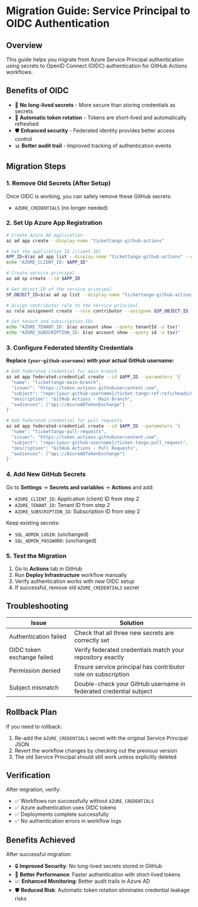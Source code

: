 # Migration Guide: Service Principal to OIDC Authentication

## Overview

This guide helps you migrate from Azure Service Principal authentication using secrets to OpenID Connect (OIDC) authentication for GitHub Actions workflows.

## Benefits of OIDC

- 🔐 **No long-lived secrets** - More secure than storing credentials as secrets
- 🔄 **Automatic token rotation** - Tokens are short-lived and automatically refreshed
- 🛡️ **Enhanced security** - Federated identity provides better access control
- 📊 **Better audit trail** - Improved tracking of authentication events

## Migration Steps

### 1. Remove Old Secrets (After Setup)

Once OIDC is working, you can safely remove these GitHub secrets:
- `AZURE_CREDENTIALS` (no longer needed)

### 2. Set Up Azure App Registration

```bash
# Create Azure AD application
az ad app create --display-name "tickettango-github-actions"

# Get the application ID (client ID)
APP_ID=$(az ad app list --display-name "tickettango-github-actions" --query "[0].appId" -o tsv)
echo "AZURE_CLIENT_ID: $APP_ID"

# Create service principal
az ad sp create --id $APP_ID

# Get object ID of the service principal
SP_OBJECT_ID=$(az ad sp list --display-name "tickettango-github-actions" --query "[0].id" -o tsv)

# Assign contributor role to the service principal
az role assignment create --role contributor --assignee $SP_OBJECT_ID --scopes /subscriptions/$(az account show --query id -o tsv)

# Get tenant and subscription IDs
echo "AZURE_TENANT_ID: $(az account show --query tenantId -o tsv)"
echo "AZURE_SUBSCRIPTION_ID: $(az account show --query id -o tsv)"
```

### 3. Configure Federated Identity Credentials

**Replace `{your-github-username}` with your actual GitHub username:**

```bash
# Add federated credential for main branch
az ad app federated-credential create --id $APP_ID --parameters '{
  "name": "tickettango-main-branch",
  "issuer": "https://token.actions.githubusercontent.com",
  "subject": "repo:{your-github-username}/ticket-tango:ref:refs/heads/main",
  "description": "GitHub Actions - Main Branch",
  "audiences": ["api://AzureADTokenExchange"]
}'

# Add federated credential for pull requests
az ad app federated-credential create --id $APP_ID --parameters '{
  "name": "tickettango-pull-requests",
  "issuer": "https://token.actions.githubusercontent.com",
  "subject": "repo:{your-github-username}/ticket-tango:pull_request",
  "description": "GitHub Actions - Pull Requests",
  "audiences": ["api://AzureADTokenExchange"]
}'
```

### 4. Add New GitHub Secrets

Go to **Settings** → **Secrets and variables** → **Actions** and add:

- `AZURE_CLIENT_ID`: Application (client) ID from step 2
- `AZURE_TENANT_ID`: Tenant ID from step 2  
- `AZURE_SUBSCRIPTION_ID`: Subscription ID from step 2

Keep existing secrets:
- `SQL_ADMIN_LOGIN`: (unchanged)
- `SQL_ADMIN_PASSWORD`: (unchanged)

### 5. Test the Migration

1. Go to **Actions** tab in GitHub
2. Run **Deploy Infrastructure** workflow manually
3. Verify authentication works with new OIDC setup
4. If successful, remove old `AZURE_CREDENTIALS` secret

## Troubleshooting

| Issue | Solution |
|-------|----------|
| Authentication failed | Check that all three new secrets are correctly set |
| OIDC token exchange failed | Verify federated credentials match your repository exactly |
| Permission denied | Ensure service principal has contributor role on subscription |
| Subject mismatch | Double-check your GitHub username in federated credential subject |

## Rollback Plan

If you need to rollback:

1. Re-add the `AZURE_CREDENTIALS` secret with the original Service Principal JSON
2. Revert the workflow changes by checking out the previous version
3. The old Service Principal should still work unless explicitly deleted

## Verification

After migration, verify:

- ✅ Workflows run successfully without `AZURE_CREDENTIALS`
- ✅ Azure authentication uses OIDC tokens
- ✅ Deployments complete successfully
- ✅ No authentication errors in workflow logs

## Benefits Achieved

After successful migration:

- 🔒 **Improved Security**: No long-lived secrets stored in GitHub
- 🚀 **Better Performance**: Faster authentication with short-lived tokens
- 📈 **Enhanced Monitoring**: Better audit trails in Azure AD
- 🛡️ **Reduced Risk**: Automatic token rotation eliminates credential leakage risks